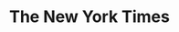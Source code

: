 ---
title: The New York Times
web: https://www.nytimes.com/politics
feed: https://www.nytimes.com/svc/collections/v1/publish/https://www.nytimes.com/section/politics/rss.xml

wikipedia: The_New_York_Times
twitter: nytpolitics
facebook: nytimes
instagram: nytimes
youtube: TheNewYorkTimes
flickr: thenewyorktimes
---